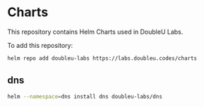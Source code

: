 # Charts

This repository contains Helm Charts used in DoubleU Labs.

To add this repository:

```sh
helm repo add doubleu-labs https://labs.doubleu.codes/charts
```

## dns

```sh
helm --namespace=dns install dns doubleu-labs/dns
```
